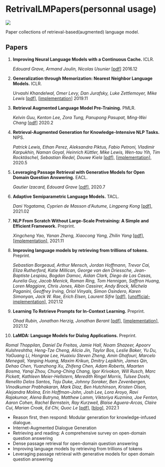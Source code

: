 # RetrivalLMPapers(personnal usage)

![](https://img.shields.io/github/last-commit/Timothyxxx/RetrivalLMPapers?color=green)

Paper collections of retrieval-based(augmented) language model.

## Papers

1. **Improving Neural Language Models with a Continuous Cache.** ICLR.

   *Edouard Grave, Armand Joulin, Nicolas Usunier*  [[pdf](https://arxiv.org/abs/1612.04426)] 2016.12

2. **Generalization through Memorization: Nearest Neighbor Language Models.** ICLR.
   
   *Urvashi Khandelwal, Omer Levy, Dan Jurafsky, Luke Zettlemoyer, Mike Lewis*  [[pdf](https://arxiv.org/abs/1911.00172)], [[implementation](https://github.com/urvashik/knnlm2019.11)] 2019.11

3. **Retrieval Augmented Language Model Pre-Training.** PMLR.
   
   *Kelvin Guu, Kenton Lee, Zora Tung, Panupong Pasupat, Ming-Wei Chang*  [[pdf](https://arxiv.org/abs/2002.08909)] 2020.2

4. **Retrieval-Augmented Generation for Knowledge-Intensive NLP Tasks.** NIPS.
   
   *Patrick Lewis, Ethan Perez, Aleksandra Piktus, Fabio Petroni, Vladimir Karpukhin, Naman Goyal, Heinrich Küttler, Mike Lewis, Wen-tau Yih, Tim Rocktäschel, Sebastian Riedel, Douwe Kiela*  [[pdf](https://arxiv.org/abs/2005.11401)], [[implementation](https://github.com/huggingface/transformers/blob/master/examples/rag/)], 2020.5

5. **Leveraging Passage Retrieval with Generative Models for Open Domain Question Answering.** EACL.
   
   *Gautier Izacard, Edouard Grave*  [[pdf](https://arxiv.org/abs/2007.01282)], 2020.7

6. **Adaptive Semiparametric Language Models.** TACL.
   
   *Dani Yogatama, Cyprien de Masson d'Autume, Lingpeng Kong*  [[pdf](https://arxiv.org/abs/2102.02557)], 2021.02

7. **NLP From Scratch Without Large-Scale Pretraining: A Simple and Efficient Framework.** Preprint.
   
   *Xingcheng Yao, Yanan Zheng, Xiaocong Yang, Zhilin Yang*  [[pdf](https://arxiv.org/abs/2111.04130)], [[implementation](https://github.com/yaoxingcheng/TLM)], 2021.11
   
8. **Improving language models by retrieving from trillions of tokens.** Preprint.
   
   *Sebastian Borgeaud, Arthur Mensch, Jordan Hoffmann, Trevor Cai, Eliza Rutherford, Katie Millican, George van den Driessche, Jean-Baptiste Lespiau, Bogdan Damoc, Aidan Clark, Diego de Las Casas, Aurelia Guy, Jacob Menick, Roman Ring, Tom Hennigan, Saffron Huang, Loren Maggiore, Chris Jones, Albin Cassirer, Andy Brock, Michela Paganini, Geoffrey Irving, Oriol Vinyals, Simon Osindero, Karen Simonyan, Jack W. Rae, Erich Elsen, Laurent Sifre*  [[pdf](https://arxiv.org/abs/2112.04426)], [[unofficial-implementation](https://github.com/lucidrains/RETRO-pytorch)], 2021.12

9. **Learning To Retrieve Prompts for In-Context Learning.** Preprint.
   
   *Ohad Rubin, Jonathan Herzig, Jonathan Berant*  [[pdf](https://arxiv.org/abs/2112.08633)], [[implementation](https://github.com/OhadRubin/EPR)], 2021.12
   
10. **LaMDA: Language Models for Dialog Applications.** Preprint.
   
   *Romal Thoppilan, Daniel De Freitas, Jamie Hall, Noam Shazeer, Apoorv Kulshreshtha, Heng-Tze Cheng, Alicia Jin, Taylor Bos, Leslie Baker, Yu Du, YaGuang Li, Hongrae Lee, Huaixiu Steven Zheng, Amin Ghafouri, Marcelo Menegali, Yanping Huang, Maxim Krikun, Dmitry Lepikhin, James Qin, Dehao Chen, Yuanzhong Xu, Zhifeng Chen, Adam Roberts, Maarten Bosma, Yanqi Zhou, Chung-Ching Chang, Igor Krivokon, Will Rusch, Marc Pickett, Kathleen Meier-Hellstern, Meredith Ringel Morris, Tulsee Doshi, Renelito Delos Santos, Toju Duke, Johnny Soraker, Ben Zevenbergen, Vinodkumar Prabhakaran, Mark Diaz, Ben Hutchinson, Kristen Olson, Alejandra Molina, Erin Hoffman-John, Josh Lee, Lora Aroyo, Ravi Rajakumar, Alena Butryna, Matthew Lamm, Viktoriya Kuzmina, Joe Fenton, Aaron Cohen, Rachel Bernstein, Ray Kurzweil, Blaise Aguera-Arcas, Claire Cui, Marian Croak, Ed Chi, Quoc Le*  [[pdf](https://arxiv.org/abs/2201.08239)], [[blog](https://ai.googleblog.com/2022/01/lamda-towards-safe-grounded-and-high.html)], 2022.1
   - Reason first, then respond: Modular generation for knowledge-infused dialogue.
   - Internet-Augmented Dialogue Generation
   - Retrieving and reading: A comprehensive survey on open-domain question answering
   - Dense passage retrieval for open-domain question answering
   - Improving language models by retrieving from trillions of tokens
   - Leveraging passage retrieval with generative models for open domain question answering



